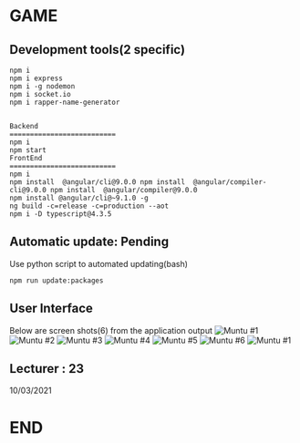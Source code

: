 # GAME

## Development tools(2 specific)

```
npm i
npm i express
npm i -g nodemon
npm i socket.io
npm i rapper-name-generator


Backend
==========================
npm i
npm start
FrontEnd
==========================
npm i
npm install  @angular/cli@9.0.0 npm install  @angular/compiler-cli@9.0.0 npm install  @angular/compiler@9.0.0
npm install @angular/cli@~9.1.0 -g
ng build -c=release -c=production --aot
npm i -D typescript@4.3.5

```

## Automatic update: Pending

Use python script to automated updating(bash)
```
npm run update:packages
```

## User Interface

Below are screen shots(6) from the application output
![ Muntu #1 ](https://github.com/LINOSNCHENA/Angular-Simpe-frontEnd-for-games-API-/blob/master/uxViews/page1.png)
![ Muntu #2 ](https://github.com/LINOSNCHENA/Angular-Simpe-frontEnd-for-games-API-/blob/master/uxViews/page2.png)
![ Muntu #3 ](https://github.com/LINOSNCHENA/Angular-Simpe-frontEnd-for-games-API-/blob/master/uxViews/page3.png)
![ Muntu #4 ](https://github.com/LINOSNCHENA/Angular-Simpe-frontEnd-for-games-API-/blob/master/uxViews/page4.png)
![ Muntu #5 ](https://github.com/LINOSNCHENA/Angular-Simpe-frontEnd-for-games-API-/blob/master/uxViews/page5.png)
![ Muntu #6 ](https://github.com/LINOSNCHENA/Angular-Simpe-frontEnd-for-games-API-/blob/master/uxViews/page6.png)
![ Muntu #1 ](https://github.com/LINOSNCHENA/Angular-Simpe-frontEnd-for-games-API-/blob/master/uxViews/page1.png)

## Lecturer : 23

10/03/2021

# END